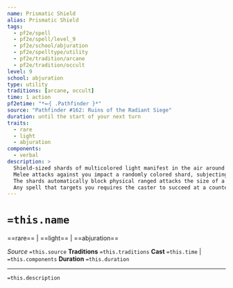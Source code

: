 ```yaml
---
name: Prismatic Shield
alias: Prismatic Shield
tags:
  - pf2e/spell
  - pf2e/spell/level_9
  - pf2e/school/abjuration
  - pf2e/spelltype/utility
  - pf2e/tradition/arcane
  - pf2e/tradition/occult
level: 9
school: abjuration
type: utility
traditions: [arcane, occult]
time: 1 action
pf2etime: "*⬻{ .Pathfinder }*"
source: "Pathfinder #162: Ruins of the Radiant Siege"
duration: until the start of your next turn
traits:
  - rare
  - light
  - abjuration
components:
  - verbal
description: >
  Shield-sized shards of multicolored light manifest in the air around you, each rotating quickly to intercept attacks.
  Melee attacks against you impact a randomly colored shard, subjecting the attacker to a random effect from [[Prismatic Spray]], with a saving throw of the type indicated in that spell.
  The shards automatically block physical ranged attacks the size of a spear or smaller, such as arrows, bolts, and javelins. You gain a +2 circumstance bonus to your AC against attacks with larger ranged weapons.
  Any spell that targets you requires the caster to succeed at a counteract check against your spell DC, or it fails to affect you.
---
```

# `=this.name`
==rare== | ==light== | ==abjuration==

*Source* `=this.source`
**Traditions** `=this.traditions`
**Cast** `=this.time` | `=this.components`
**Duration** `=this.duration`

***
`=this.description`